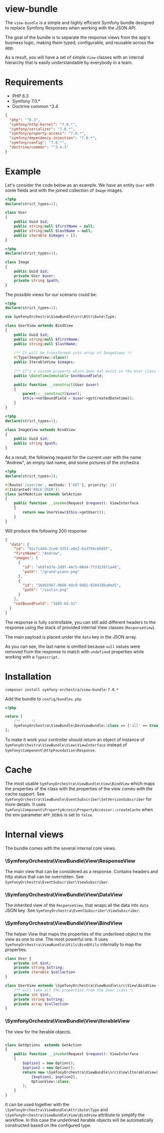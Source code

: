 # view-bundle

The `view-bundle` is a simple and highly efficient Symfony bundle designed to replace Symfony Responses when working with the JSON API.

The goal of the bundle is to separate the response views from the app's business logic, making them typed, configurable, and reusable across the app.

As a result, you will have a set of simple `View` classes with an internal hierarchy that is easily understandable by everybody in a team.

# Requirements

- PHP 8.3 
- Symfony 7.0.*
- Doctrine common ^3.4

```json
{
  "php": "^8.3",
  "symfony/http-kernel": "7.0.*",
  "symfony/serializer": "7.0.*",
  "symfony/property-access": "7.0.*",
  "symfony/dependency-injection": "7.0.*",
  "symfony/config": "7.0.*",
  "doctrine/common": "^3.4.3"
}
```

# Example

Let's consider the code below as an example.
We have an entity `User` with some fields and with the joined collection of `Image` images.


```php
<?php
declare(strict_types=1);

class User
{
    public Uuid $id;
    public string|null $firstName = null;
    public string|null $lastName = null;
    public iterable $images = [];
}

```
```php
<?php
declare(strict_types=1);

class Image
{
    public Uuid $id;
    private User $user;
    private string $path;
}

```

The possible views for our scenario could be:

```php
<?php
declare(strict_types=1);

use SymfonyOrchestra\ViewBundle\src\Attribute\Type;

class UserView extends BindView
{
    public Uuid $id;
    public string|null $firstName;
    public string|null $lastName;
    
    /** It will be transformed into array of ImageViews */
    #[Type(ImageView::class)]
    public IterableView $images;
    
    /** It's a custom property which does not exist in the User class */
    public \DateTimeImmutable $notBoundField;

    public function __construct(User $user)
    {
        parent::__construct($user);
        $this->notBoundField = $user->getCreatedDatetime();
    }
}

```

```php
<?php
declare(strict_types=1);

class ImageView extends BindView
{
    public Uuid $id;
    public string $path;
}

```

As a result, the following request for the current user with the name "Andrew", an empty last name, and some pictures of the orchestra 

```php
<?php
declare(strict_types=1);

#[Route('/user/me', methods: ['GET'], priority: 1)]
#[IsGranted('ROLE_USER')]
class GetMeAction extends GetAction
{
    public function __invoke(Request $request): ViewInterface
    {
        return new UserView($this->getUser());
    }
}
```

Will produce the following 200 response

```json
{
  "data": {
    "id": "92c7c4d4-2ce0-4353-a9e2-6a3794c60d8f",
    "firstName": "Andrew",
    "images": [
      {
        "id": "eb9fa57e-3d8f-44c5-80d4-7f33220f1a48",
        "path": "/grand-piano.png"
      },
      {
        "id": "16d01967-9066-4dc9-9d82-028419ba0ed5",
        "path": "/violin.png"
      }
    ],
    "notBoundField": "1685-03-31"
  }
}

```

The response is fully controllable, you can still add different headers to the response using the stack of provided internal View classes (`ResponseView`).

The main payload is placed under the `data` key in the JSON array.

As you can see, the last name is omitted because `null` values were removed from the response to match with `undefined` properties while working with a `Typescript`. 

# Installation

```
composer install symfony-orchestra/view-bundle:7.0.*
```

Add the bundle to `config/bundles.php`
```php
<?php

return [
    /** ... */
    SymfonyOrchestra\ViewBundle\DevViewBundle::class => ['all' => true],
];


```

To make it work your controller should return an object of instance of `SymfonyOrchestra\ViewBundle\View\ViewInterface` instead of `Symfony\Component\HttpFoundation\Response`.

# Cache

The most usable `SymfonyOrchestra\ViewBundle\View\BindView` which maps the properties of the class with the properties of the view comes with the cache support.
See `SymfonyOrchestra\ViewBundle\EventSubscriber\SetVersionSubscriber` for more details.
It uses `Symfony\Component\PropertyAccess\PropertyAccessor::createCache` when the env parameter `APP_DEBUG` is set to `false`.


# Internal views

The bundle comes with the several internal core views.   

### \SymfonyOrchestra\ViewBundle\View\ResponseView 

The main view that can be considered as a response. Contains headers and http status that can be overridden.
See `SymfonyOrchestra\EventSubscriber\ViewSubscriber`.

### \SymfonyOrchestra\ViewBundle\View\DataView 

The inherited view of the `ResponseView`, that wraps all the data into `data` JSON key.
See `SymfonyOrchestra\EventSubscriber\ViewSubscriber`.

### \SymfonyOrchestra\ViewBundle\View\BindView

The helper View that maps the properties of the underlined object to the view as one to one. The most powerful one.
It uses `SymfonyOrchestra\ViewBundle\Utils\BindUtils` internally to map the properties.

```php
class User {
    private int $int;
    private string $string;
    private iterable $collection
}

class UserView extends \SymfonyOrchestra\ViewBundle\src\View\BindView {
    /** will take all the properties from the User class */
    private int $int;
    private string $string;
    private array $collection
}
```

### \SymfonyOrchestra\ViewBundle\View\IterableView

The view for the iterable objects.

```php

class GetOptions  extends GetAction
{
    public function __invoke(Request $request): ViewInterface
    {
        $option1 = new Option();
        $option2 = new Option();
        return new \SymfonyOrchestra\ViewBundle\src\View\IterableView(
            [$option1, $option2],
            OptionView::class,
        );
    }
}

```


It can be used together with the `\SymfonyOrchestra\ViewBundle\Attribute\Type` and `\SymfonyOrchestra\ViewBundle\View\BindView`
attribute to simplify the workflow. In this case the underlined iterable objects will be automatically constructed based on the configured
type. 